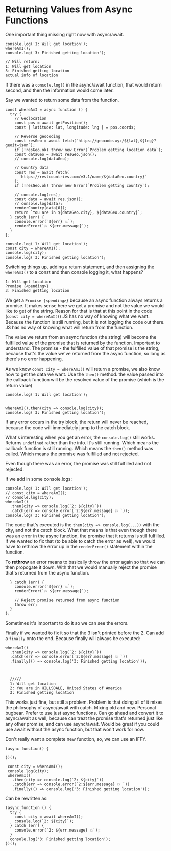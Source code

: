# Returning Values from Async Functions

One important thing missing right now with async/await.

```
console.log('1: Will get location');
whereAmI();
console.log('3: Finished getting location');

// Will return:
1: Will get location
3: Finished getting location
actual info of location
```

If there was a `console.log()` in the async/await function, that would return second, and then the information would come later.

Say we wanted to return some data from the function.

```
const whereAmI = async function () {
  try {
    // Geolocation
    const pos = await getPosition();
    const { latitude: lat, longitude: lng } = pos.coords;

    // Reverse geocoding
    const resGeo = await fetch(`https://geocode.xyz/${lat},${lng}?geoit=json`);
    if (!resGeo.ok) throw new Error(`Problem getting location data`);
    const dataGeo = await resGeo.json();
    // console.log(dataGeo);

    // Country data
    const res = await fetch(
      `https://restcountries.com/v3.1/name/${dataGeo.country}`
    );
    if (!resGeo.ok) throw new Error(`Problem getting country`);

    // console.log(res);
    const data = await res.json();
    // console.log(data);
    renderCountry(data[0]);
    return `You are in ${dataGeo.city}, ${dataGeo.country}`;
  } catch (err) {
    console.error(`${err} 💥`);
    renderError(`💥 ${err.message}`);
  }
};

console.log('1: Will get location');
const city = whereAmI();
console.log(city);
console.log('3: Finished getting location');
```

Switching things up, adding a return statement, and then assigning the `whereAmI()` to a const and then console logging it, what happens?

```
1: Will get location
Promise {<pending>}
3: Finished getting location
```

We get a `Promise {<pending>}` because an async function always returns a promise. It makes sense here we get a promise and not the value we would like to get of the string. Reason for that is that at this point in the code (`const city = whereAmI()`) JS has no way of knowing what we want. Because the function is still running, but it is not logging the code out there. JS has no way of knowing what will return from the function.

The value we return from an async function (the string) will become the fulfilled value of the promise that is returned by the function. Important to understand. The promise - the fulfilled value of that promise is the string, because that's the value we've returned from the async function, so long as there's no error happening.

As we know `const city = whereAmI()` will return a promise, we also know how to get the data we want. Use the `then()` method. the value passed into the callback function will be the resolved value of the promise (which is the return value)

```
console.log('1: Will get location');


whereAmI().then(city => console.log(city));
console.log('3: Finished getting location');
```

If any error occurs in the try block, the return will never be reached, because the code will immediately jump to the catch block.

What's interesting when you get an error, the `console.log()` still works. Returns `undefined` rather than the info. It's still running. Which means the callback function is still running. Which means the `then()` method was called. Which means the promise was fulfilled and not rejected.

Even though there was an error, the promise was still fulfilled and not rejected.

If we add in some console.logs:

```
console.log('1: Will get location');
// const city = whereAmI();
// console.log(city);
whereAmI()
  .then(city => console.log(`2: ${city}`))
  .catch(err => console.error(`2:${err.message} 💥 `));
console.log('3: Finished getting location');
```

The code that's executed is the `then(city => console.log(...))` with the city, and not the catch block.
What that means is that even though there was an error in the async function, the promise that it returns is still fulfilled. If we wanted to fix that (to be able to catch the error as well), we would have to rethrow the error up in the `renderError()` statement within the function.

To **rethrow** an error means to basically throw the error again so that we can then propogate it down. With that we would manually reject the promise that's returned from the async function.

```
  } catch (err) {
    console.error(`${err} 💥`);
    renderError(`💥 ${err.message}`);

    // Reject promise returned from async function
    throw err;
  }
};
```

Sometimes it's important to do it so we can see the errors.

Finally if we wanted to fix it so that the 3 isn't printed before the 2. Can add a `finally` onto the end. Because finally will always be executed:

```
whereAmI()
  .then(city => console.log(`2: ${city}`))
  .catch(err => console.error(`2:${err.message} 💥 `))
  .finally(() => console.log('3: Finished getting location'));



  /////
  1: Will get location
  2: You are in HILLSDALE, United States of America
  3: Finished getting location
```

This works just fine, but still a problem. Problem is that doing all of it mixes the philosophy of async/await with catch. Mixing old and new. Personal bugbear. Prefer to use just async functions. Can go ahead and convert it to async/await as well, because can treat the promise that's returned just like any other promise, and can use async/await. Would be great if you could use await without the async function, but that won't work for now.

Don't really want a complete new function, so, we can use an IFFY.

```
(async function() {

})();
```

```
 const city = whereAmI();
 console.log(city);
 whereAmI()
   .then(city => console.log(`2: ${city}`))
   .catch(err => console.error(`2:${err.message} 💥 `))
   .finally(() => console.log('3: Finished getting location'));
```

Can be rewritten as:

```
(async function () {
  try {
    const city = await whereAmI();
    console.log(`2: ${city}`);
  } catch (err) {
    console.error(`2: ${err.message} 💥`);
  }
  console.log('3: Finished getting location');
})();
```
